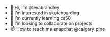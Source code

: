 - 👋 Hi, I’m @evabrandley
- 👀 I’m interested in skateboarding
- 🌱 I’m currently learning cs50
- 💞️ I’m looking to collaborate on projects
- 📫 How to reach me snapchat @calgary_pine

<!---
evabrandley/evabrandley is a ✨ special ✨ repository because its `README.md` (this file) appears on your GitHub profile.
You can click the Preview link to take a look at your changes.
--->
